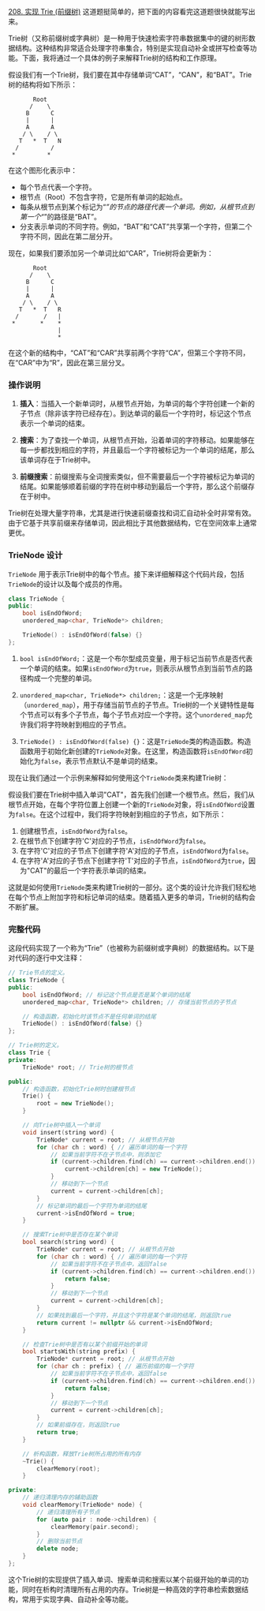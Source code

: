 
[208. 实现 Trie (前缀树)](https://leetcode.cn/problems/implement-trie-prefix-tree/description/) 这道题挺简单的，把下面的内容看完这道题很快就能写出来。

Trie树（又称前缀树或字典树）是一种用于快速检索字符串数据集中的键的树形数据结构。这种结构非常适合处理字符串集合，特别是实现自动补全或拼写检查等功能。下面，我将通过一个具体的例子来解释Trie树的结构和工作原理。

假设我们有一个Trie树，我们要在其中存储单词“CAT”，“CAN”，和“BAT”。Trie树的结构将如下所示：

```
       Root
      /    \
     B      C
     |      |
     A      A
    / \    / \
   T   *  T   N
  /         /
 *         *  
```

在这个图形化表示中：
- 每个节点代表一个字符。
- 根节点（Root）不包含字符，它是所有单词的起始点。
- 每条从根节点到某个标记为“*”的节点的路径代表一个单词。例如，从根节点到第一个“*”的路径是“BAT”。
- 分支表示单词的不同字符。例如，“BAT”和“CAT”共享第一个字符，但第二个字符不同，因此在第二层分开。

现在，如果我们要添加另一个单词比如“CAR”，Trie树将会更新为：

```
       Root
      /    \
     B      C
     |      |
     A      A
    / \    / \
   T   *  T   R
  /       /   |
 *       *    *
              |
              *  
```

在这个新的结构中，“CAT”和“CAR”共享前两个字符“CA”，但第三个字符不同，在“CAR”中为“R”，因此在第三层分叉。

### 操作说明

1. **插入**：当插入一个新单词时，从根节点开始，为单词的每个字符创建一个新的子节点（除非该字符已经存在）。到达单词的最后一个字符时，标记这个节点表示一个单词的结束。
   
2. **搜索**：为了查找一个单词，从根节点开始，沿着单词的字符移动。如果能够在每一步都找到相应的字符，并且最后一个字符被标记为一个单词的结尾，那么该单词存在于Trie树中。

3. **前缀搜索**：前缀搜索与全词搜索类似，但不需要最后一个字符被标记为单词的结尾。如果能够顺着前缀的字符在树中移动到最后一个字符，那么这个前缀存在于树中。

Trie树在处理大量字符串，尤其是进行快速前缀查找和词汇自动补全时非常有效。由于它基于共享前缀来存储单词，因此相比于其他数据结构，它在空间效率上通常更优。

### TrieNode 设计

`TrieNode` 用于表示Trie树中的每个节点。接下来详细解释这个代码片段，包括`TrieNode`的设计以及每个成员的作用。

```cpp
class TrieNode {
public:
    bool isEndOfWord;
    unordered_map<char, TrieNode*> children;

    TrieNode() : isEndOfWord(false) {}
};
```

1. `bool isEndOfWord;`：这是一个布尔型成员变量，用于标记当前节点是否代表一个单词的结束。如果`isEndOfWord`为`true`，则表示从根节点到当前节点的路径构成一个完整的单词。

2. `unordered_map<char, TrieNode*> children;`：这是一个无序映射（`unordered_map`），用于存储当前节点的子节点。Trie树的一个关键特性是每个节点可以有多个子节点，每个子节点对应一个字符。这个`unordered_map`允许我们将字符映射到相应的子节点。

3. `TrieNode() : isEndOfWord(false) {}`：这是`TrieNode`类的构造函数。构造函数用于初始化新创建的`TrieNode`对象。在这里，构造函数将`isEndOfWord`初始化为`false`，表示节点默认不是单词的结束。

现在让我们通过一个示例来解释如何使用这个`TrieNode`类来构建Trie树：

假设我们要在Trie树中插入单词"CAT"，首先我们创建一个根节点。然后，我们从根节点开始，在每个字符位置上创建一个新的`TrieNode`对象，将`isEndOfWord`设置为`false`。在这个过程中，我们将字符映射到相应的子节点，如下所示：

1. 创建根节点，`isEndOfWord`为`false`。
2. 在根节点下创建字符'C'对应的子节点，`isEndOfWord`为`false`。
3. 在字符'C'对应的子节点下创建字符'A'对应的子节点，`isEndOfWord`为`false`。
4. 在字符'A'对应的子节点下创建字符'T'对应的子节点，`isEndOfWord`为`true`，因为"CAT"的最后一个字符表示单词的结束。

这就是如何使用`TrieNode`类来构建Trie树的一部分。这个类的设计允许我们轻松地在每个节点上附加字符和标记单词的结束。随着插入更多的单词，Trie树的结构会不断扩展。

### 完整代码
这段代码实现了一个称为“Trie”（也被称为前缀树或字典树）的数据结构。以下是对代码的逐行中文注释：

```c++
// Trie节点的定义。
class TrieNode {
public:
    bool isEndOfWord; // 标记这个节点是否是某个单词的结尾
    unordered_map<char, TrieNode*> children; // 存储当前节点的子节点

    // 构造函数，初始化时该节点不是任何单词的结尾
    TrieNode() : isEndOfWord(false) {}
};

// Trie树的定义。
class Trie {
private:
    TrieNode* root; // Trie树的根节点

public:
    // 构造函数，初始化Trie树时创建根节点
    Trie() {
        root = new TrieNode();
    }

    // 向Trie树中插入一个单词
    void insert(string word) {
        TrieNode* current = root; // 从根节点开始
        for (char ch : word) { // 遍历单词的每一个字符
            // 如果当前字符不在子节点中，则添加它
            if (current->children.find(ch) == current->children.end()) {
                current->children[ch] = new TrieNode();
            }
            // 移动到下一个节点
            current = current->children[ch];
        }
        // 标记单词的最后一个字符为单词的结尾
        current->isEndOfWord = true;
    }

    // 搜索Trie树中是否存在某个单词
    bool search(string word) {
        TrieNode* current = root; // 从根节点开始
        for (char ch : word) { // 遍历单词的每一个字符
            // 如果当前字符不在子节点中，返回false
            if (current->children.find(ch) == current->children.end()) {
                return false;
            }
            // 移动到下一个节点
            current = current->children[ch];
        }
        // 如果找到最后一个字符，并且这个字符是某个单词的结尾，则返回true
        return current != nullptr && current->isEndOfWord;
    }

    // 检查Trie树中是否有以某个前缀开始的单词
    bool startsWith(string prefix) {
        TrieNode* current = root; // 从根节点开始
        for (char ch : prefix) { // 遍历前缀的每一个字符
            // 如果当前字符不在子节点中，返回false
            if (current->children.find(ch) == current->children.end()) {
                return false;
            }
            // 移动到下一个节点
            current = current->children[ch];
        }
        // 如果前缀存在，则返回true
        return true;
    }

    // 析构函数，释放Trie树所占用的所有内存
    ~Trie() {
        clearMemory(root);
    }

private:
    // 递归清理内存的辅助函数
    void clearMemory(TrieNode* node) {
        // 递归清理所有子节点
        for (auto pair : node->children) {
            clearMemory(pair.second);
        }
        // 删除当前节点
        delete node;
    }
};
```

这个Trie树的实现提供了插入单词、搜索单词和搜索以某个前缀开始的单词的功能，同时在析构时清理所有占用的内存。Trie树是一种高效的字符串检索数据结构，常用于实现字典、自动补全等功能。